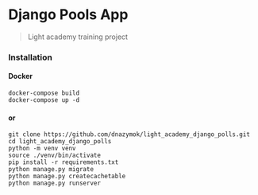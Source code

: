 # Django Pools App

> Light academy training project

### Installation
#### Docker

```
docker-compose build
docker-compose up -d
```

#### or

```
git clone https://github.com/dnazymok/light_academy_django_polls.git
cd light_academy_django_polls
python -m venv venv
source ./venv/bin/activate
pip install -r requirements.txt
python manage.py migrate
python manage.py createcachetable 
python manage.py runserver
```